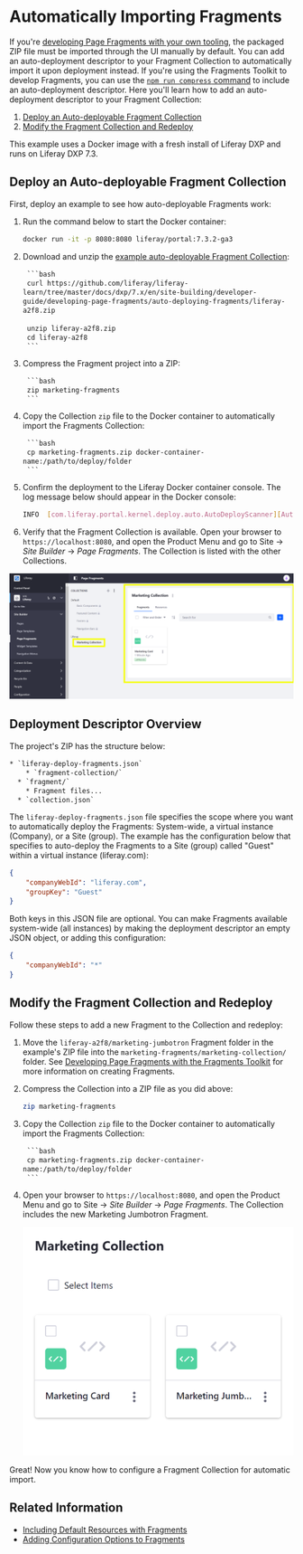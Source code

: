 # Automatically Importing Fragments

If you're [developing Page Fragments with your own tooling](./developing-page-fragments-with-the-fragments-toolkit.md#collection-format-overview), the packaged ZIP file must be imported through the UI manually by default. You can add an auto-deployment descriptor to your Fragment Collection to automatically import it upon deployment instead. If you're using the Fragments Toolkit to develop Fragments, you can use the [`npm run compress` command](./developing-page-fragments-with-the-fragments-toolkit.md) to include an auto-deployment descriptor. Here you'll learn how to add an auto-deployment descriptor to your Fragment Collection:

1. [Deploy an Auto-deployable Fragment Collection](#deploy-an-auto-deployable-fragment-collection)
1. [Modify the Fragment Collection and Redeploy](#modify-the-fragment-collection-and-redeploy)

This example uses a Docker image with a fresh install of Liferay DXP and runs on Liferay DXP 7.3.

## Deploy an Auto-deployable Fragment Collection

First, deploy an example to see how auto-deployable Fragments work:

1. Run the command below to start the Docker container:

    ```bash
    docker run -it -p 8080:8080 liferay/portal:7.3.2-ga3
    ```

1. Download and unzip the [example auto-deployable Fragment Collection](https://github.com/liferay/liferay-learn/tree/master/docs/dxp/7.x/en/site-building/developer-guide/developing-page-fragments/auto-deploying-fragments/liferay-a2f8.zip):
		
		```bash
		curl https://github.com/liferay/liferay-learn/tree/master/docs/dxp/7.x/en/site-building/developer-guide/developing-page-fragments/auto-deploying-fragments/liferay-a2f8.zip
		
		unzip liferay-a2f8.zip
		cd liferay-a2f8
		```

1. Compress the Fragment project into a ZIP:

		```bash
		zip marketing-fragments
		```

1. Copy the Collection `zip` file to the Docker container to automatically import the Fragments Collection:

		```bash
		cp marketing-fragments.zip docker-container-name:/path/to/deploy/folder
		```
		
1. Confirm the deployment to the Liferay Docker container console. The log message below should appear in the Docker console:

    ```bash
    INFO  [com.liferay.portal.kernel.deploy.auto.AutoDeployScanner][AutoDeployDir:263] Processing marketing-fragments.zip
    ```

1. Verify that the Fragment Collection is available. Open your browser to `https://localhost:8080`, and open the Product Menu and go to Site &rarr; *Site Builder* &rarr; *Page Fragments*. The Collection is listed with the other Collections.

![The Collection is available.](./auto-deploying-fragments/images/01.png)

## Deployment Descriptor Overview

The project's ZIP has the structure below:

    * `liferay-deploy-fragments.json`
		* `fragment-collection/`
      * `fragment/`
        * Fragment files...
      * `collection.json`

The `liferay-deploy-fragments.json` file specifies the scope where you want to automatically deploy the Fragments: System-wide, a virtual instance (Company), or a Site (group). The example has the configuration below that specifies to auto-deploy the Fragments to a Site (group) called "Guest" within a virtual instance (liferay.com):

```json
{
	"companyWebId": "liferay.com",
	"groupKey": "Guest"
}
```

Both keys in this JSON file are optional. You can make Fragments available system-wide (all instances) by making the deployment descriptor an empty JSON object, or adding this configuration:

```json
{
	"companyWebId": "*"
}
```

## Modify the Fragment Collection and Redeploy

Follow these steps to add a new Fragment to the Collection and redeploy:

1. Move the `liferay-a2f8/marketing-jumbotron` Fragment folder in the example's ZIP file into the `marketing-fragments/marketing-collection/` folder. See [Developing Page Fragments with the Fragments Toolkit](./developing-page-fragments-with-the-fragments-toolkit.md) for more information on creating Fragments.
1. Compress the Collection into a ZIP file as you did above:

    ```bash
    zip marketing-fragments
    ```
    
1. Copy the Collection `zip` file to the Docker container to automatically import the Fragments Collection:

		```bash
		cp marketing-fragments.zip docker-container-name:/path/to/deploy/folder
		```

1. Open your browser to `https://localhost:8080`, and open the Product Menu and go to Site &rarr; *Site Builder* &rarr; *Page Fragments*. The Collection includes the new Marketing Jumbotron Fragment.

    ![The new Fragment is included in the auto-deployed Collection.](./auto-deploying-fragments/images/02.png)

Great! Now you know how to configure a Fragment Collection for automatic import.

## Related Information

* [Including Default Resources with Fragments](./including-default-resources-with-fragments.md)
* [Adding Configuration Options to Fragments](./adding-configuration-options-to-fragments.md)